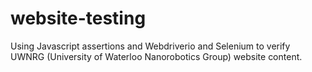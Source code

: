 
# website-testing

Using Javascript assertions and Webdriverio and Selenium to verify UWNRG (University of Waterloo Nanorobotics Group) website content. 

